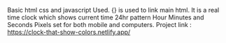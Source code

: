 Basic html css and javascript Used.
{<a></a>} is used to link main html.
It is a real time clock which shows current time 24hr pattern 
Hour Minutes and Seconds 
Pixels set for both mobile and computers. 
Project link :  https://clock-that-show-colors.netlify.app/ 
